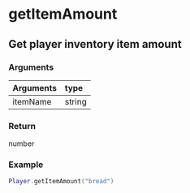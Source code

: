 # getItemAmount
## Get player inventory item amount
### Arguments
| Arguments    | type |
| ---------- | :--------- |
| itemName | string |

### Return 
number

### Example
```lua
Player.getItemAmount("bread")

```